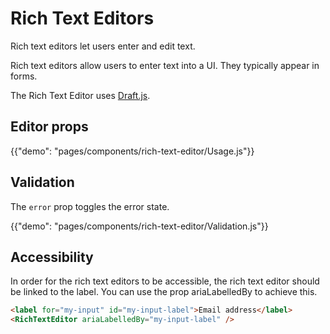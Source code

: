 # Rich Text Editors

<p class="description">Rich text editors let users enter and edit text.</p>

Rich text editors allow users to enter text into a UI. They typically appear in forms.

The Rich Text Editor uses [Draft.js](https://draftjs.org/docs/api-reference-editor).

## Editor props

{{"demo": "pages/components/rich-text-editor/Usage.js"}}

## Validation

The `error` prop toggles the error state.

{{"demo": "pages/components/rich-text-editor/Validation.js"}}

## Accessibility

In order for the rich text editors to be accessible, the rich text editor should be linked to the label. You can use the prop ariaLabelledBy to achieve this.

```html
<label for="my-input" id="my-input-label">Email address</label>
<RichTextEditor ariaLabelledBy="my-input-label" />
```

